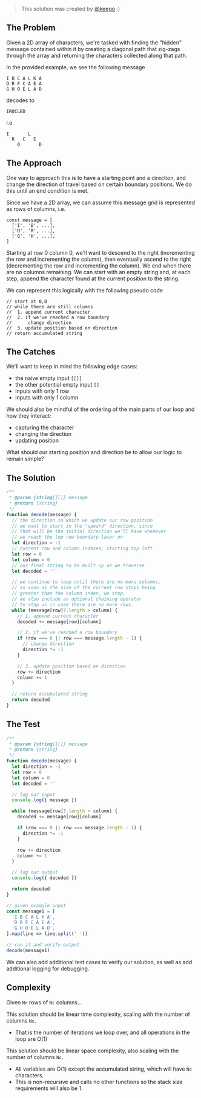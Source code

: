 > This solution was created by [@keego](https://github.com/keego) :)

## The Problem

Given a 2D array of characters, we're tasked with finding the "hidden" message contained within it by creating a diagonal path that zig-zags through the array and returning the characters collected along that path.

In the provided example, we see the following message
```
I B C A L K A
D R F C A E A
G H O E L A D
```
decodes to
```
IROCLED
```
i.e
```
I       L    
  R   C   E  
    O       D
```

## The Approach

One way to approach this is to have a starting point and a direction, and change the direction of travel based on certain boundary positions.
We do this until an end condition is met.

Since we have a 2D array, we can assume this message grid is represented as rows of columns, i.e.

```
const message = [
  ['I', 'B', ...],
  ['D', 'R', ...],
  ['G', 'H', ...],
]
```

Starting at row 0 column 0, we'll want to descend to the right (incrementing the row and incrementing the column),
then eventually ascend to the right (decrementing the row and incrementing the column).
We end when there are no columns remaining.
We can start with an empty string and, at each step, append the character found at the current position to the string.

We can represent this logically with the following pseudo code
```
// start at 0,0
// while there are still columns
//  1. append current character
//  2. if we've reached a row boundary
//      change direction
//  3. update position based on direction
// return accumulated string
```

## The Catches

We'll want to keep in mind the following edge cases:
- the naive empty input `[[]]`
- the other potential empty input `[]`
- inputs with only 1 row
- inputs with only 1 column

We should also be mindful of the ordering of the main parts of our loop and how they interact:
- capturing the character
- changing the direction
- updating position

What should our starting position and direction be to allow our logic to remain simple?

## The Solution

```js
/**
 * @param {string[][]} message
 * @return {string}
 */
function decode(message) {
  // the direction in which we update our row position
  // we want to start in the "upward" direction, since
  // that will be the initial direction we'll have whenever
  // we reach the top row boundary later on
  let direction = -1
  // current row and column indexes, starting top left
  let row = 0
  let column = 0
  // our final string to be built up as we traverse
  let decoded = ''

  // we continue to loop until there are no more columns,
  // as soon as the size of the current row stops being
  // greater than the column index, we stop.
  // we also include an optional chaining operator
  // to stop us in case there are no more rows.
  while (message[row]?.length > column) {
    // 1. append current character
    decoded += message[row][column]

    // 2. if we've reached a row boundary
    if (row === 0 || row === message.length - 1) {
      // change direction
      direction *= -1
    }

    // 3. update position based on direction
    row += direction
    column += 1
  }

  // return accumulated string
  return decoded
}
```

## The Test

```js
/**
 * @param {string[][]} message
 * @return {string}
 */
function decode(message) {
  let direction = -1
  let row = 0
  let column = 0
  let decoded = ''

  // log our input
  console.log({ message })

  while (message[row]?.length > column) {
    decoded += message[row][column]

    if (row === 0 || row === message.length - 1) {
      direction *= -1
    }

    row += direction
    column += 1
  }

  // log our output
  console.log({ decoded })

  return decoded
}

// given example input
const message1 = [
  'I B C A L K A',
  'D R F C A E A',
  'G H O E L A D',
].map(line => line.split(' '))

// run it and verify output
decode(message1)
```

We can also add additional test cases to verify our solution, as well as add additional logging for debugging.

## Complexity

Given `Nr` rows of `Nc` columns...

This solution should be linear time complexity, scaling with the number of columns `Nc`.
- That is the number of iterations we loop over, and all operations in the loop are O(1)

This solution should be linear space complexity, also scaling with the number of columns `Nc`.
- All variables are O(1) except the accumulated string, which will have `Nc` characters.
- This is non-recursive and calls no other functions so the stack size requirements will also be 1.
